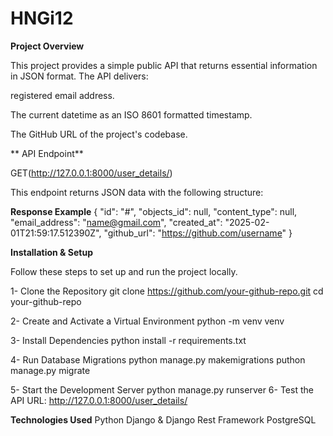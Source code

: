 # HNGi12
**Project Overview**

This project provides a simple public API that returns essential information in JSON format. The API delivers:

registered email address.

The current datetime as an ISO 8601 formatted timestamp.

The GitHub URL of the project's codebase.

** API Endpoint**

GET(http://127.0.0.1:8000/user_details/)

This endpoint returns JSON data with the following structure:

**Response Example**
{
  "id": "#",
  "objects_id": null,
  "content_type": null,
  "email_address": "name@gmail.com",
  "created_at": "2025-02-01T21:59:17.512390Z",
  "github_url": "https://github.com/username"
}

**Installation & Setup**

Follow these steps to set up and run the project locally.

1-  Clone the Repository
      git clone https://github.com/your-github-repo.git
      cd your-github-repo

2-  Create and Activate a Virtual Environment
       python -m venv venv
       
3-  Install Dependencies
        python install -r requirements.txt
        
4-  Run Database Migrations
      python manage.py makemigrations
      puthon manage.py migrate
      
5-  Start the Development Server
        python manage.py runserver
6-  Test the API
        URL: http://127.0.0.1:8000/user_details/
        
**Technologies Used**
Python
Django & Django Rest Framework
PostgreSQL



















